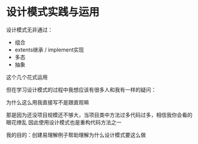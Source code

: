 # 设计模式实践与运用

设计模式无非通过：
- 组合
- extents继承 / implement实现
- 多态
- 抽象

这个几个花式运用

但在学习设计模式的过程中我想应该有很多人和我有一样的疑问：

为什么这么用我直接写不是跟直观嘛

那是因为还没项目规模还不够大，当项目类中方法过多代码过多，相信我你会看的眼花缭乱
因此使用设计模式也是重构代码方法之一


我的目的：创建易理解例子帮助理解为什么设计模式要这么做